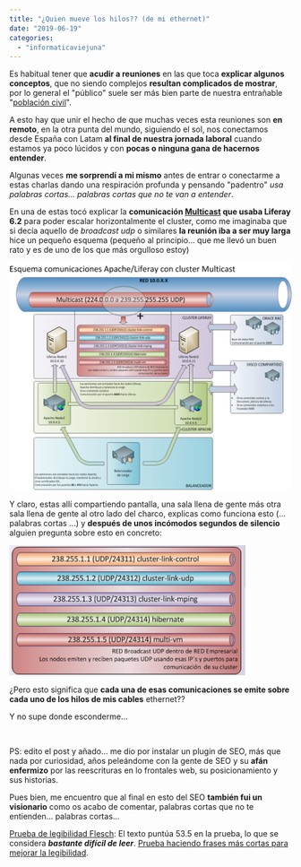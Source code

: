 ```yaml
---
title: "¿Quien mueve los hilos?? (de mi ethernet)"
date: "2019-06-19"
categories: 
  - "informaticaviejuna"
---
```


Es habitual tener que **acudir a reuniones** en las que toca **explicar algunos conceptos**, que no siendo complejos **resultan complicados de mostrar**, por lo general el "público" suele ser más bien parte de nuestra entrañable "[población civil](http://pruebadeconcepto.es/mirror-para-todos-los-publicos/)".

A esto hay que unir el hecho de que muchas veces esta reuniones son **en remoto**, en la otra punta del mundo, siguiendo el sol, nos conectamos desde España con Latam **al final de nuestra jornada laboral** cuando estamos ya poco lúcidos y con **pocas o ninguna gana de hacernos entender**.

Algunas veces **me sorprendí a mi mismo** antes de entrar o conectarme a estas charlas dando una respiración profunda y pensando "padentro" _usa palabras cortas... palabras cortas que no te van a entender_.

En una de estas tocó explicar la **comunicación [Multicast](https://es.wikipedia.org/wiki/Multidifusión) que usaba Liferay 6.2** para poder escalar horizontalmente el cluster, como me imaginaba que si decía aquello de _broadcast_ _udp_ o similares **la reunión iba a ser muy larga** hice un pequeño esquema (pequeño al principio... que me llevó un buen rato y es de uno de los que más orgulloso estoy)

![Esquema Multicast](images/Esquema-Multicast_V3.png)

Y claro, estas allí compartiendo pantalla, una sala llena de gente más otra sala llena de gente al otro lado del charco, explicas como funciona esto (... palabras cortas ...) y **después de unos incómodos segundos de silencio** alguien pregunta sobre esto en concreto:

![Broadcast UDP Detail](images/Broadcast_udp_detail.png)

¿Pero esto significa que **cada una de esas comunicaciones se emite sobre cada uno de los hilos de mis cables** ethernet??

Y no supe donde esconderme...

 

PS: edito el post y añado... me dio por instalar un plugin de SEO, más que nada por curiosidad, años peleándome con la gente de SEO y su **afán enfermizo** por las reescrituras en lo frontales web, su posicionamiento y sus historias.

Pues bien, me encuentro que al final en esto del SEO **también fui un visionario** como os acabo de comentar, palabras cortas que no te entienden... palabras cortas...

[Prueba de legibilidad Flesch](https://yoa.st/34r): El texto puntúa 53.5 en la prueba, lo que se considera _**bastante difícil de leer**_. [Prueba haciendo frases más cortas para mejorar la legibilidad](https://yoa.st/34s).
